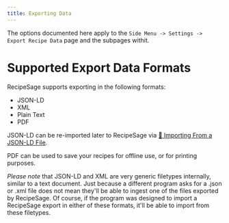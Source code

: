 ```yaml
---
title: Exporting Data
---
```


The options documented here apply to the `Side Menu -> Settings -> Export Recipe Data` page and the subpages withit.

# Supported Export Data Formats

RecipeSage supports exporting in the following formats:

- JSON-LD
- XML
- Plain Text
- PDF

JSON-LD can be re-imported later to RecipeSage via [📖 Importing From a JSON-LD File](./import.md#importing-from-a-json-ld-file).

PDF can be used to save your recipes for offline use, or for printing purposes.

*Please note* that JSON-LD and XML are very generic filetypes internally, similar to a text document. Just because a different program asks for a .json or .xml file does not mean they'll be able to ingest one of the files exported by RecipeSage. Of course, if the program was designed to import a RecipeSage export in either of these formats, it'll be able to import from these filetypes.

